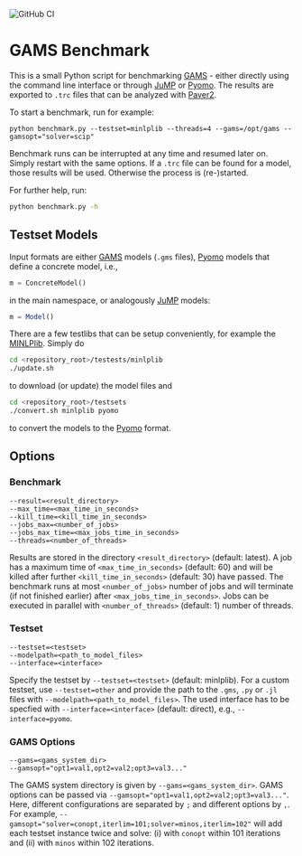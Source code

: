 ![GitHub CI](https://github.com/renkekuhlmann/gams-benchmark/workflows/GitHub%20CI/badge.svg)

# GAMS Benchmark

This is a small Python script for benchmarking [GAMS] -
either directly using the command line interface or through [JuMP] or [Pyomo].
The results are exported to `.trc` files that can be analyzed with [Paver2].

To start a benchmark, run for example:
```
python benchmark.py --testset=minlplib --threads=4 --gams=/opt/gams --gamsopt="solver=scip"
```

Benchmark runs can be interrupted at any time and resumed later on. Simply restart
with the same options. If a `.trc` file can be found for a model, those results
will be used. Otherwise the process is (re-)started.

For further help, run:
```bash
python benchmark.py -h
```

## Testset Models

Input formats are either [GAMS] models (`.gms` files), [Pyomo] models that define
a concrete model, i.e.,
```python
m = ConcreteModel()
```
in the main namespace, or analogously [JuMP] models:
```julia
m = Model()
```

There are a few testlibs that can be setup conveniently, for example the
[MINLPlib]. Simply do
```bash
cd <repository_root>/testests/minlplib
./update.sh
```
to download (or update) the model files and
```bash
cd <repository_root>/testsets
./convert.sh minlplib pyomo
```
to convert the models to the [Pyomo] format.


## Options

### Benchmark

```
--result=<result_directory>
--max_time=<max_time_in_seconds>
--kill_time=<kill_time_in_seconds>
--jobs_max=<number_of_jobs>
--jobs_max_time=<max_jobs_time_in_seconds>
--threads=<number_of_threads>
```
Results are stored in the directory `<result_directory>` (default: latest). A
job has a maximum time of `<max_time_in_seconds>` (default: 60) and will be
killed after further `<kill_time_in_seconds>` (default: 30) have passed. The
benchmark runs at most `<number_of_jobs>` number of jobs and will terminate (if
not finished earlier) after `<max_jobs_time_in_seconds>`. Jobs can be executed
in parallel with `<number_of_threads>` (default: 1) number of threads.

### Testset

```
--testset=<testset>
--modelpath=<path_to_model_files>
--interface=<interface>
```
Specify the testset by `--testset=<testset>` (default: minlplib). For a custom
testset, use `--testset=other` and provide the path to the `.gms`, `.py` or
`.jl` files with `--modelpath=<path_to_model_files>`. The used interface has to
be specfied with `--interface=<interface>` (default: direct), e.g.,
`--interface=pyomo`.

### GAMS Options

```
--gams=<gams_system_dir>
--gamsopt="opt1=val1,opt2=val2;opt3=val3..."
```
The GAMS system directory is given by `--gams=<gams_system_dir>`. GAMS options
can be passed via `--gamsopt="opt1=val1,opt2=val2;opt3=val3..."`. Here, different
configurations are separated by `;` and different options by `,`. For example,
`--gamsopt="solver=conopt,iterlim=101;solver=minos,iterlim=102"` will add each
testset instance twice and solve: (i) with `conopt` within 101 iterations and (ii)
with `minos` within 102 iterations.


[GAMS]: https://www.gams.com/
[JuMP]: https://github.com/JuliaOpt/JuMP.jl
[Pyomo]: https://github.com/Pyomo/pyomo
[MINLPlib]: http://www.minlplib.org/
[Paver2]: https://github.com/coin-or/Paver

